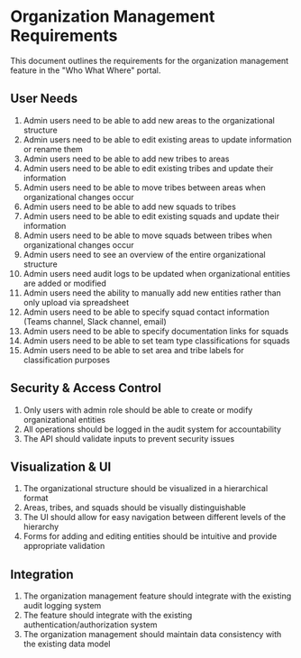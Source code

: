 # Organization Management Requirements

This document outlines the requirements for the organization management feature in the "Who What Where" portal.

## User Needs

1. Admin users need to be able to add new areas to the organizational structure
2. Admin users need to be able to edit existing areas to update information or rename them
3. Admin users need to be able to add new tribes to areas
4. Admin users need to be able to edit existing tribes and update their information
5. Admin users need to be able to move tribes between areas when organizational changes occur
6. Admin users need to be able to add new squads to tribes
7. Admin users need to be able to edit existing squads and update their information
8. Admin users need to be able to move squads between tribes when organizational changes occur
9. Admin users need to see an overview of the entire organizational structure
10. Admin users need audit logs to be updated when organizational entities are added or modified
11. Admin users need the ability to manually add new entities rather than only upload via spreadsheet
12. Admin users need to be able to specify squad contact information (Teams channel, Slack channel, email)
13. Admin users need to be able to specify documentation links for squads
14. Admin users need to be able to set team type classifications for squads
15. Admin users need to be able to set area and tribe labels for classification purposes

## Security & Access Control

1. Only users with admin role should be able to create or modify organizational entities
2. All operations should be logged in the audit system for accountability
3. The API should validate inputs to prevent security issues

## Visualization & UI

1. The organizational structure should be visualized in a hierarchical format
2. Areas, tribes, and squads should be visually distinguishable
3. The UI should allow for easy navigation between different levels of the hierarchy
4. Forms for adding and editing entities should be intuitive and provide appropriate validation

## Integration

1. The organization management feature should integrate with the existing audit logging system
2. The feature should integrate with the existing authentication/authorization system
3. The organization management should maintain data consistency with the existing data model
